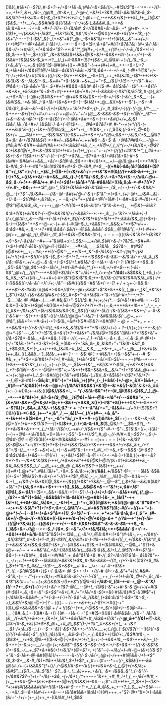 ()&((*_#(&+(--$?()_#-$+?-*+/_+&:+)&-&;(#&/+&+$&/()-_-#($()$"&-+:+*-++)()-++;+)+?_&+!_/&:-_(@(#__(#-&+;(__/-@-/_+&)+)+?&#_#&)-$&!(_&?_$-&_$-#&)&?(-+)_-&#&_+:_&(*-$_/(*&?+:+:+#-/_(-@+--(_--*+&&*(&(-++&)_)+__)(@&"($&$_-+!+__/+;_&&#(#&:&((/(&&--(+/+;&:(_&&&#_&_++*&(&:&*&++_-)++&_-#+?-)(/+-()-(&/&#_$+/(&&#&+&:-_&$-_-*_@+#-_+:+(($_)+_-*-/(_&&&)-_(*-)&_$?__+)&?(&(&_#$"_)&;(+--_@&#(/+_+$-*&((/+*($_-((-(&*+"_/_-+-+?-(_-_$&"_&(-_(+*&"+#(*_@-_-$+#&"&/+-+!+!(#(*_&__&"-++(+)-(_++!_#$"+:-@+&&#_(-(&)+)_--*---&+-&*($+;&+&"+#(/($+$&?&?&!-_(#+;&/-)&-&&-/_/+:+#_/&?_+(+&:&$+"$?-++:$"(*_@(#+_-)+#__+((#+;-/-/-&_(&$+*+!+)($_&-++!(/--_$+/(/$"_/&+&?&&($+!&&_+_@(&+_&)+-&#&*+#_/-*(_+++/(+_(--&*(&&#+?&(&)&&-$_#+:+?__(/_(+#-&&#+($?_+($&-_#_@&#-+(-((_(&_-&_-(+&_&"(--_+_&:(@&"($-@_#(#+(()+_-#_(&*&"-(_-++(#+)+#__++-+&+()+?&;+!&+&!+/&&(@(@_/+)&$--&(&(((+&&:+)$"&;&&+-+-+!-+&_(*-@+?_@&"+)-*_/-/+;+&+(_/+#(#&&_+(((/-/&;-(&/+-+!&$+__-&*(#(_++_+&)&#&_-)$?-++:+!&-(*&(&/_&-&--_)&;&!+:&_-*&*+#+"+&-*(&(#_-+_&*+__)+"+$__(&()+)($+:+/-(&"-#+:-@&&+;-(($-&&/+"&+_$+#+(+#&&&+&&(#-&_)+!_$-#-_&!($_/&/_--($"-+-+&((/-+&*&*_+&?&$+"&*+*_$-#+#(-+*++($-(+#+)+_-)-&&&&*-(-#&"(&_/&?($_#-@(_&?+;+$+#_/--(-(@+;($(#(&+++"-@+#&!&)&/()&++)-$-*+/-)&-(-&(-_&+&__--*(+(_&#($&_-*&:(@_)-&+!&:+)&*&*+$_+(--$()&!+*_@__&)(*&++-$"(*-$_)+$&+-#()&/$?_$_-_&--&(-_-_&)-/_)+(+(&#(++"&(+?+$+;()-_(+_#_$_$+/-)(((-(/-@_)(*-___-&+++--$+((+(/+#+/-+-+(-++_@+(_/+"+(+(_@__&-&&&_-_&$-+&(-*(@(+_/$"-$-$(+_&--&-&$-@($+-($-+-&($(-(+-(-@&+&#_++&+:(-+:_+&#()+/+_&;&)($&/_)&_(&+#+)_)&$&!-)-&+(-@($+-___@&*&?&?+#_#-*--+(+*((()-(-*++&!$"&*-$((($+-_)&+-((@_)&:_(_$___&+"+-(_+#(&&-_++/_$()&;(/-$+?_@-&()(&+/+-___#&(+*--__-$_(&!_#&"()(-&&_++#++&++/+*(@+;_&_&+--/&)&/(*&__@&?&_+;&:-*&:+/&?&!&$((-*+#+(-_(&&#+/+_++(#&+_&+$-&-+_@&?_#_#&/-__-(@--(#&;&#(-&!(#+-&_&#(#&++:+?+:&*&*$?+!&_(_-_+!(@+/_(_/(*(+-/+(&/(&+;-@$?&:+)_&_$(@(+_#+:&-($&:_#(#+!+#+(+/_(+!_)(*+:+"+-+/+!_-(/((()+#$"&!+"_(_#&++-(&+!-&+?($&+_/+:&"-/-(_(--(+$"-*&?&__-$?+&+-&)+#&((&_+&!-#+&(&_#_#+!&#&#-/+____&&__+&$($_+-$(@-&_$&++_-#+)&!++__+)--_@(_&;_@+_+)+++?_#(&-_&*-#_/_&_$-)-*-#&"+(&:(#$?&#+#+$-@-/&#_#+$__-*__((+#&(-&&;_(&?_(&$&)+($?$"+/_/&"+)-/-(-_+)&:_(-(($-+(_+/&/_+_&(_-/+:_-+!&"&*_#(&_)(/(++&_$-&+-+;_)+(-)+?&_+((/&*+&(--#+&&__#&_()-/-)$"&/_-&$_$-/-_+&+?&+(&-+_/(#&/-@+-&$_&-/+(++-@&/++_#-)+(+$&!+:(&(&+"(&-#&_&/&!+!(/&;&;_&-*-#+?($(*$?-/+:_#-_-&&;__+*+-+:$"_@+"_(($_(+(&)&&+$(-&:($&$--_-($_$_+(++)-*(-&-&#&/-@__-(+?$"-/&/&#+---(/_&_$-@-$&#(+(@-/_-&:(+$"&"-*(*&+_(+)-@+__/&#-_&)-+()-&---$(_(@&:+;&?_(&;_$+_+--$&;_-(/+"++(/&&+:_@(*+(&#-(+-&#+_&$-#-/&(+*(_-@$"(@&/&$_/&_-++-+;_@-*-#(((&-*&(&-&!(#+"$"&-&+-_(*($_+_-_-+$_@&(--&!&?&:_&+?(_&(+&(&&?-(-_-@+&&?&!(/+/+&_$&?+-+:-*-_&__)+"&?+:+)&&+)-)(/+/_@(#-/_&---#&-+(-(&+(*&+_$(/(+&?&!+#(/+!&!+_+?+;&&&(&&_@(*+$+(-&-)--((&$+"_++&+-_@-*+:-*(+-#-)-#(@-$_/_+&&&?+:-_&&&;+"++$?-#+$+$-*&:&$+#&;+_&;+:+?+#&;&&&/-$&/(+-@_$&_&&&(-$_$&__@(@&"(_+)+!-#++-@(++__@-@_)()_@&!-_(#_$(-+*_&(&-@&#&-(#_-($_++-+-($(((/&-_)&"&?+!-(&?&?+/_)+&+/-*&_(/&(_-+#+*--+"&*(#&*+;(*+!_$&/--__+/(#_$(#(+&*-/+?&?_$_+&#+#-(+$+!-#&?-&_)&*-((/(@-/_(-)($&)+___-#+:&;____$?&)&__$$?&:-__#(#$?(@_$+&+;__+;+#&;-++!(/-@&"-__++(&-+_&"-$-)&)&*(/--&#-/_@(#-)(_&!(_+/+!_/(*+&++&!()(+_((&_-($_$+:-$+!+?_-+*+!&$&$+&-&&:--&/&:&(-*-/&_&_(&(/&;-@&+_+(+_@-_&-&;+(-$+$(/+!_#&)&/-$-+(&+:-&+$(-$?-((#($-*+&&_&-_$()-$&"(@_$&:-_+$--(&(+_)+#(-&#-&&;(*_(+-+:&;+/+#+$--+:(-&)-#$"_@+/(__/(/(*---++&(@+$(/&(+:&"+/&)++_)_/+__+-(+"(&&__)+*&$&&&;(_+&_(+)-&_)(&_-&"+((#(-_/-++#+(-#+)$"(@&)$"&;&;+*-$_/()&*-*(/(*_#&?&#_#(_&*_)_&_#&*(_-/+___(-()&&&*((+/&*-&(-+)(-_/+;-)&"--(&_#()(_(&&:-#&"&*(-+-_($?+/+:_)+$_-_)-&&;&-_+++$?-&-#&$_/-)(@_&+:-&_&+/_/$?+;-@+;&&$"+_$"&+&*+&(/_(_@+-_)&(_+&"&*(_$"()+&(/-_((&+&&(@_#&*+(-)&!_#+$+"-&+!&$&:+"&:+!(@-#+!--+;+?-*-$___)&:-@-#&#-_(___-#_#&;&)+"-$(/(/_$_#_)+;+;(+(*_--$(*&(+#_)-#&-+-_--_$?&:&*()-&(#+)+$_@_)+&(((&+_+)-&-/_@$?+?+?(*-#+(+;&;+*++&*+!&++"_/_-_-_-((_#&+-/&/+;&"(+(&-/&)&#&/&#-)&;_$_&(*((-*_)_&(*-(&/_)-/&*-_(_((&*&++&&+-/-+-#_-&(-&(_-*_#_+_--&(+++-_&*&"-(((_/+)&(()_@(@+"-/&/$?-$(-&#&!&(&:_$(-_@+_+--@&"_(&&+?+:+#-$_+_)-_+?-$(&_+&#+!($_#-@&?-+&#(@$?-@+-(*+_+++:+$+$&/&+(-(/+&-)(/-#((_+&*+&_&($(/&++"+!&_-/&!_)_$+/+)+?-$(/((+;(_-_(_-++-&;((-@+*-)$"---_&"+?-($"&;&+&:((+?-_+&(&+"-/&/&_(@+?&$&"(@&:+?+?&$_+&"+*(/&+$?&*-&(&__+&+*&&_(-)&+-/(/_-+-_/_)-*((&+_-&+_&__-/_&-$_#-@+!+(-/+"&)&:-(+"+*+:(-&?+(+$_+(&&-+?+"&&_&-_&_&!&#+"+"(&(#-&&#_&(_+$&;&$_&+!(-_++/-*+&_)&#&:-#_(&)__&;&_-__+&-+_+_+*+;_@___)+&+#(&(++_&/_(((_&&!(_+?_(&!&:_++#+?+-+-&$-@(-+:_#(&_/(++)&:+&&"+-(--#-$-#&_+_+"+$_++$(#&(+?+)+!_#+&&;_(+!&(+$&"+_&(+!()-$(/-++:-+(#&--*-+-+(+&+---#&?&?_)+:+)_+(-+/-(&_--_$(&-+(*&"__+_&)_/&:+?-$(&_-(*&?+&(*&&(_+?-$(@_(+_-&+:+_-@_@+*+!$"+;+"&*+!+$&+&&&+&*__&*_/+"+)+?$"&&_@+-+-+:+(+:(@+#+)_/_$--&#(/_@(_+?&"+#&_($&/-(_/&)(_&+&$_)&(+:(/$?+?&)+?-+-)_@+$-#&)_-+__$&;&:_#&"-)+"+)&&_)+)(#+_(-_(+&&(-)+/-@+_&)(+(&&+_-_#(#--+"&)&$((+!_+&_--(@+/-/(/&?&?_$&$&:(*&:_@+-&:+&(/(-&(__&"&:&+&*_&&(+:-*-)-#()&;+_-+_/&;(((__@&/_/(&&$+:_--*($-/&(&_-$&"+!+-(#_@($&*(*_-_@($_/_)_@-_-*---*&"&)+)+_&?-$+_($_@&__)(@&)+(&+-@&-+!&"+(---$&#$"+_--(&+/&!-$&+-@_+&;&!+(&;+*-$&*-/+$&$_&((+)-#$"+&()+__++&&/-+-&+++?+__-$?&((+_$&*+_&?&/-*+!&*&;&?-$++-(+$+-&"&(+*+"_-&)&__#+*-_(+(*()-($?&$+?()&/__(/&)-*(-&$_(+--*+;&"_/_--_&)(/--(_(/(+(#--_+&_&"-+-)&++!+$($+&+_(*+-_-&"+"&/_/+!(++#-+(/()&?&+_$(__++)++-*&*&*--&;-/&(_@+((+(_+#++&?_)_(&?-*_--*(*(*_&(__$+*_(-/+)&-&-(#_$(__$_@&/-*-__$&*_+$?(_-*-(+*&/&#+&++-+_(_/+!&:-/($_(+/_-+#-/-)($&*+($"-#-*+-$"-_$?&!&+(/+;-((_&)-(-_-)++_@&-+;&(&_&*&;+*()+(&++;-$$"-$++(/_)$"_#_@-_(/-#(#+:&;-$$?+-_$-)-@&#-@$?-@$?_$(&((+*&!+#(&&&&$+_+_-#$?+-(++:--($+)&-_+&)$?(&-$_@&_+*+-_/$?+!&(+?+$-(+#_+(&&?_(&#_/+?&*++-+&&+!-/+$&_&*_/+?&"+!&-(/__+-+$_-+_&*_)+*(_+)--&*+#$"&;-(+++!_#(_+!-+&_+$-+&*&&-@-&$?&:&$(/&*&+_)_+&$++-@(/+)__+;+&(/+$(@-&-@++(_++-*&_-)+)(&&;((+*-#++&?_#+?-#+--/&+&"_&($&(-++!_/+$_+&+&"+_+&(@&)-@_#(_(*&_+#(+&:&$+!+&_-&#_#&)&$&$_)_/-__@_++;_@_@-(_#&*($&?_-+(&$(*+;_++/-(()+#+!_@+*+"_#&(_(&/+"_+&*_$-_&)&;_-+;(#_(_/__&&(_+__/&$&?-@+;+-+(&)&-&$&((+-$+"(@&($?-#+_&*(-+"-)((_++?$?_@&)_-_+_/&#___/&)()-@--&:(&--(-&:+)__+/&#-/+)&*&)(@_$&_+*-)&_(((/+&&"+?&*_&_/--_@--$"_(_$+?&*-_-&&)_#(&&?+(&"+?+__(_/&;&++#+_+$++-++!()_&(&__&$_@&*&$--$"&!+;+;&#+)$"(@&)_$+:&)___/(+($++_&&+-&&/(-+?+-$?-/-(__(-_)+)+)-$(+--&)&++#(_((_@--_/$?_++:&"$?($+$&)_-&$&$&?+!&-&(&)(/-@+#&!-)&-_+_(&((*-++(&!+/(_++&!-)&:_/&)&+_-_-&!+)+__(-*+:_$(((#_@_&+;+&(#(@-@-_&"$"&$+"--+;+_+:&-&(&"+?(_+!+$+;&*-/_@&"(+-__#+#&?(#$?((&;-#(/+$+(((++$"+(-@+*(-(_-*-)--&!+:(+&+$"&*+)()_$+!$?+:(--++_+*+:+"&:&:&;&+(_$"+_(#-*_(&+(/-@-&-)(--#((&&_+((-(&_+*++(&-*((+)-@(+&(_@-_&$+*(/$?&*--+"(+(*(-(&_--/_((@+?&;&_(((-_-_((@_&(+-++(+-_-&$-)(&&!+$&_$"-&-&-&-$_&-++$_-&(_)&$+&+_-/(@--++-$_/-)&*_$-+&"+/(++!&/_$()&;+*+$&_&*&(-&+:(-+*-+&_&!++&!+&_(_&__-&&"$"&$(*+)+:($&__(_-&!+/_@&:&#+:(*&"(#-)&-_+-_+/&#((-_&!(/$?$"_#+&-(+?-#_$_(-#$?(_&/(/&#+#-)-#&-+!+?-&+(((_/_+($&&-)((&"_#_&(-+*_&&!&"&*(&&;&;_$&?-(&+_/--(#($_&_++/$?&;+:(*(&(#&#&)_--@&_+"$?(+&*(@+-+(-$-++$+#&"&(_+&)-*()&!(*&)&_(#(__$&/&:&(&_&)+)_/_@$?(_+#+:$?(&-&&+(-++(&(#+__&(&+:+#(#&"_+_&&"&)(&+&_#-/(_$?+/&:___((@_$(&-_&)&?&"+-+_-/+;+:(+-+&$-_--(&&&&/+$&?&(+$&__#-#&-&&&--((#_+(*+?-$+:(#$?+$_#&(_$+!+"&$-$_$_#&/__-)($--__&+&$+__#-#+-_)+:--+/-#-*&!&*(*_((_+$(@($&#+)($+:(*-*&/&*-@-$+++)+-+/((-#-@++&_&"+"+)(/_#&#--$"&;-$(--/$"-(+++/&)+;-#_(&_$?&-$?-/+/-(-($"__++_(--+(+!-&(&_@+?-_&:_/&-&!$"(&(#_++"+:+*(_+;&(_)&$(&-/()++$"(((@&-&)+__)&$-#_((&-+-#-+_@--&"&)(((-+?+-_$+((__-(/+)+)+&_/_-+?&?-@(__--@+!_-(@&(-*&"+;+#-&_-&:_@-/+)_(+#(&(#-$&)+_&;-&+-&"-$+$$"+&+!_#_/+"+)&/+&-$_$(*+$&(-#_(&)&_(#($-&(@$"+)(-_)&!&_(&_+&$&#-_+"+(-$-+(_-)+?_(-$$"-&_)(&&!_(+$&:&/$"(-&$+"&:-$_-+)_&$?(+&/_@-@+)-)$?-((((--/+$_+-*&++;+/_-$?+:+#(((-+"((&)_@+&&:&$&+_&-$(@+/+!($($(--(+*_/-@&&-*_$(+(@+)_--$(@-#+--(__-)&#_&_)+-((&#+&-+()-)(#--+(&-(-+"()+#($+!(*()&(-&_@&$&:_)(&+"-)&?&(&__/(+&#(/+&+:-*_(&+(*_)&"-+&&()&#+#_/&$&+(_(/&"+(-__@_&+"((&)+__@-&&;(#&-(#-$_+&)(#+$+$_@+_+#_@_$$"()-)+?&"_#+&&*(+(_-+-/&?__&)-/+;&_(&+;_(+:-$-+_-&)(-&$+?&++;-*(/(/+___+;(_(@_(-$(/_/&?(*+!+!(@_((+&((/(/(+&-&&_)-*$"_(()()_)&)(/&*__&$-$-((-_-_(_&&$+_+)($(/+:_/&$_#(#&-_+($&$+__/+*+$_@&-+)($-&-@(*-)+$+)+:+/(_&;+:-(-+&&+!&_--&$-+++&)--_)(-&++*+(+-&;+;-*-__/+-_@-(+;+&_#$"-$&&_-&+&$-(+&+:+/-$+&&+-+(/(-_&-&$?&((*-&&_-/__+_$?+*_&+#_&(*+!+/&!(/_+(@+$$?+;+!$"&"-_-)-*+/&;_(+)-#_(-@+*(*_&+!(/&:$?+"&:-$-)&*-@_-&#(@&)(/+----+-&_-(/(/-$-/&(+_(@+)-/+++#(@&&-)+!-*$"($_$-$+__&-#_(&)+#&*+)&/&!_$+)_+$?_+_#++(#+--*++(/-_&$&!(_(*+-&&(@(#-/_+-(+/&&&_&"(*_+(/_/-/-@&)(#-$+-(#()(++#&#+&-(_(_@(+(*&)&;+(&#$"__($()_-_)&_$"&!--$?__&+_(__&)+++_+&((_-&*-/&&&_&"(_(+&"(/-(-/&#&?$?-/(+_(+"-/&)_-+$&_-(+/&*(_(*++-++"&*+_+#_#_)+!_(_+-)&(+#(#_-(+__+*&#-@-*(&+:+$+++-(@+/()&)&&_)+-&#--+;$"+#(*+!+-_#_$++(-_-()&!-*+;+#(#(_(_&_&*&_&#_((#+!((&*+)&*+#-$-++?-*_/_(_#_@&_+_+-+?_)_$__+*_/+$(#-----_-*&/_$--&_+(&#-/+_+*&-_-_-+(&(&#_(&&+!&:&)+)((_#_)+++_+"$?-@+"&*(*(-&&&(&/+"-/+/+(+-_/(++_+-((&/&#_/+!_$&$
